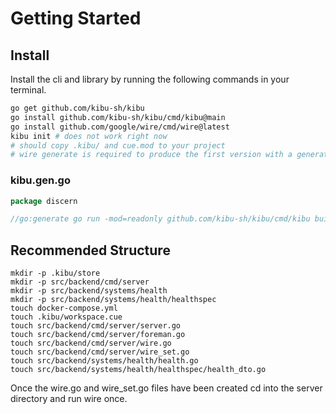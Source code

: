 # Getting Started

## Install
Install the cli and library by running the following commands in your terminal. 
```bash
go get github.com/kibu-sh/kibu
go install github.com/kibu-sh/kibu/cmd/kibu@main
go install github.com/google/wire/cmd/wire@latest
kibu init # does not work right now
# should copy .kibu/ and cue.mod to your project
# wire generate is required to produce the first version with a generate directive
```

### kibu.gen.go
```go
package discern

//go:generate go run -mod=readonly github.com/kibu-sh/kibu/cmd/kibu build ./src/backend/systems/...
```

## Recommended Structure
```
mkdir -p .kibu/store
mkdir -p src/backend/cmd/server
mkdir -p src/backend/systems/health
mkdir -p src/backend/systems/health/healthspec
touch docker-compose.yml
touch .kibu/workspace.cue
touch src/backend/cmd/server/server.go
touch src/backend/cmd/server/foreman.go
touch src/backend/cmd/server/wire.go
touch src/backend/cmd/server/wire_set.go
touch src/backend/systems/health/health.go
touch src/backend/systems/health/healthspec/health_dto.go
```

Once the wire.go and wire_set.go files have been created cd into the server directory and run wire once.